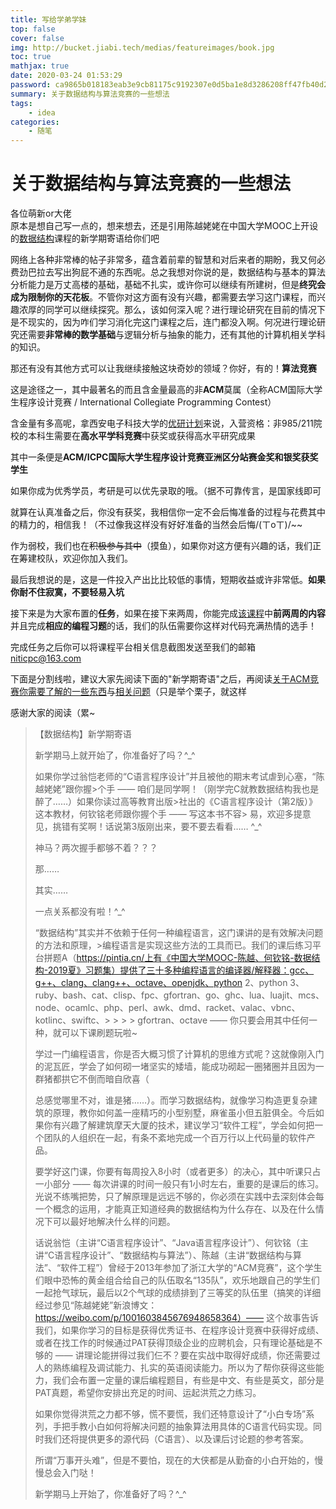 ```yaml
---
title: 写给学弟学妹
top: false
cover: false
img: http://bucket.jiabi.tech/medias/featureimages/book.jpg
toc: true
mathjax: true
date: 2020-03-24 01:53:29
password: ca9865b018183eab3e9cb81175c9192307e0d5ba1e8d3286208ff47fb40d24ae
summary: 关于数据结构与算法竞赛的一些想法
tags:
    - idea
categories:
    - 随笔
---
```

# 关于数据结构与算法竞赛的一些想法  
各位萌新or大佬  
原本是想自己写一点的，想来想去，还是引用陈越姥姥在中国大学MOOC上开设的[数据结构](https://www.icourse163.org/course/ZJU-93001)课程的新学期寄语给你们吧

网络上各种非常棒的帖子非常多，蕴含着前辈的智慧和对后来者的期盼，我又何必费劲巴拉去写出狗屁不通的东西呢。总之我想对你说的是，数据结构与基本的算法分析能力是万丈高楼的基础，基础不扎实，或许你可以继续有所建树，但是**终究会成为限制你的天花板**。不管你对这方面有没有兴趣，都需要去学习这门课程，而兴趣浓厚的同学可以继续探究。那么，该如何深入呢？进行理论研究在目前的情况下是不现实的，因为咋们学习消化完这门课程之后，连门都没入啊。何况进行理论研究还需要**非常棒的数学基础**与逻辑分析与抽象的能力，还有其他的计算机相关学科的知识。

那还有没有其他方式可以让我继续接触这块奇妙的领域？你好，有的！**算法竞赛** 

这是途径之一，其中最著名的而且含金量最高的非**ACM**莫属（全称ACM国际大学生程序设计竞赛 / International Collegiate Programming Contest）

含金量有多高呢，拿西安电子科技大学的[优研计划](https://cs.xidian.edu.cn/html/notice/2108.html)来说，入营资格：非985/211院校的本科生需要在**高水平学科竞赛**中获奖或获得高水平研究成果

其中一条便是**ACM/ICPC国际大学生程序设计竞赛亚洲区分站赛金奖和银奖获奖学生**

如果你成为优秀学员，考研是可以优先录取的哦。（据不可靠传言，是国家线即可

就算在认真准备之后，你没有获奖，我相信你一定不会后悔准备的过程与花费其中的精力的，相信我！（不过像我这样没有好好准备的当然会后悔/(ㄒoㄒ)/~~

作为弱校，我们也在~~积极参与其中~~（摸鱼），如果你对这方便有兴趣的话，我们正在筹建校队，欢迎你加入我们。

最后我想说的是，这是一件投入产出比比较低的事情，短期收益或许非常低。**如果你耐不住寂寞，不要轻易入坑**

接下来是为大家布置的**任务**，如果在接下来两周，你能完成[该课程](https://www.icourse163.org/course/ZJU-93001)中**前两周的内容**并且完成**相应的编程习题**的话，我们的队伍需要你这样对代码充满热情的选手！

完成任务之后你可以将课程平台相关信息截图发送至我们的邮箱 niticpc@163.com

下面是分割线啦，建议大家先阅读下面的"新学期寄语"之后，再阅读[关于ACM竞赛你需要了解的一些东西](https://zhuanlan.zhihu.com/p/29598587)与[相关问题](https://www.zhihu.com/question/68073393)（只是举个栗子，就这样

感谢大家的阅读（累~

> 【数据结构】新学期寄语
> 
> 新学期马上就开始了，你准备好了吗？^_^
> 
> 如果你学过翁恺老师的“C语言程序设计”并且被他的期末考试虐到心塞，“陈越姥姥”跟你握>个手 —— 咱们是同学啊！（刚学完C就教数据结构我也是醉了……）如果你读过高等教育出版>社出的《C语言程序设计（第2版）》这本教材，何钦铭老师跟你握个手 —— 写这本书不容> 易，欢迎多提意见，挑错有奖啊！话说第3版刚出来，要不要去看看…… ^_^
> 
> 神马？两次握手都够不着？？？
> 
> 那……
> 
> 其实……
> 
> 一点关系都没有啦！^_^
> 
> “数据结构”其实并不依赖于任何一种编程语言，这门课讲的是有效解决问题的方法和原理，>编程语言是实现这些方法的工具而已。我们的课后练习平台拼题A（https://pintia.cn/上有《中国大学MOOC-陈越、何钦铭-数据结构-2019夏》习题集）提供了三十多种编程语言的编译器/解释器：gcc、g++、clang、clang++、octave、openjdk、python 2、python 3、ruby、bash、cat、clisp、fpc、gfortran、go、ghc、lua、luajit、mcs、node、ocamlc、php、perl、awk、dmd、racket、valac、vbnc、kotlinc、swiftc、> > > > gfortran、octave —— 你只要会用其中任何一种，就可以下课刷题玩啦~
> 
> 学过一门编程语言，你是否大概习惯了计算机的思维方式呢？这就像刚入门的泥瓦匠，学会了如何砌一堵坚实的矮墙，能成功砌起一圈猪圈并且因为一群猪都拱它不倒而暗自欣喜（
> 
> 总感觉哪里不对，谁是猪……）。而学习数据结构，就像学习构造更复杂建筑的原理，教你如何盖一座精巧的小型别墅，麻雀虽小但五脏俱全。今后如果你有兴趣了解建筑摩天大厦的技术，建议学习“软件工程”，学会如何把一个团队的人组织在一起，有条不紊地完成一个百万行以上代码量的软件产品。
> 
> 要学好这门课，你要有每周投入8小时（或者更多）的决心，其中听课只占一小部分 —— 每次讲课的时间一般只有1小时左右，重要的是课后的练习。光说不练嘴把势，只了解原理是远远不够的，你必须在实践中去深刻体会每一个概念的运用，才能真正知道经典的数据结构为什么存在、以及在什么情况下可以最好地解决什么样的问题。
> 
> 话说翁恺（主讲“C语言程序设计”、“Java语言程序设计”）、何钦铭（主讲“C语言程序设计”、“数据结构与算法”）、陈越（主讲“数据结构与算法”、“软件工程”）曾经于2013年参加了浙江大学的“ACM竞赛”，这个学生们眼中恐怖的黄金组合给自己的队伍取名“135队”，欢乐地跟自己的学生们一起抢气球玩，最后以2个气球的成绩排到了三等奖的队伍里（搞笑的详细经过参见“陈越姥姥”新浪博文：https://weibo.com/p/1001603845676948658364）—— 这个故事告诉我们，如果你学习的目标是获得优秀证书、在程序设计竞赛中获得好成绩、或者在找工作的时候通过PAT获得顶级企业的应聘机会，只有理论基础是不够的 —— 讲理论能拼得过我们仨不？要在实战中取得好成绩，你还需要过人的熟练编程及调试能力、扎实的英语阅读能力。所以为了帮你获得这些能力，我们会布置一定量的课后编程题目，有些是中文、有些是英文，部分是PAT真题，希望你安排出充足的时间、运起洪荒之力练习。
> 
> 如果你觉得洪荒之力都不够，慌不要慌，我们还特意设计了“小白专场”系列，手把手教小白如何将解决问题的抽象算法用具体的C语言代码实现。同时我们还将提供更多的源代码（C语言）、以及课后讨论题的参考答案。
> 
> 所谓“万事开头难”，但是不要怕，现在的大侠都是从勤奋的小白开始的，慢慢总会入门哒！
> 
> 新学期马上开始了，你准备好了吗？^_^